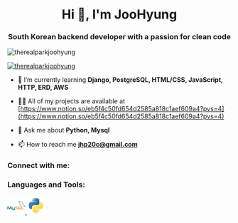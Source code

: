 <h1 align="center">Hi 👋, I'm JooHyung</h1>
<h3 align="center">South Korean backend developer with a passion for clean code</h3>

<p align="left"> <img src="https://komarev.com/ghpvc/?username=therealparkjoohyung&label=Profile%20views&color=0e75b6&style=flat" alt="therealparkjoohyung" /> </p>

<p align="left"> <a href="https://github.com/ryo-ma/github-profile-trophy"><img src="https://github-profile-trophy.vercel.app/?username=therealparkjoohyung" alt="therealparkjoohyung" /></a> </p>

- 🌱 I’m currently learning **Django, PostgreSQL, HTML/CSS, JavaScript, HTTP, ERD, AWS**

- 👨‍💻 All of my projects are available at [https://www.notion.so/eb5f4c50fd654d2585a818c1aef609a4?pvs=4](https://www.notion.so/eb5f4c50fd654d2585a818c1aef609a4?pvs=4)

- 💬 Ask me about **Python, Mysql**

- 📫 How to reach me **jhp20c@gmail.com**

<h3 align="left">Connect with me:</h3>
<p align="left">
</p>

<h3 align="left">Languages and Tools:</h3>
<p align="left"> <a href="https://www.mysql.com/" target="_blank" rel="noreferrer"> <img src="https://raw.githubusercontent.com/devicons/devicon/master/icons/mysql/mysql-original-wordmark.svg" alt="mysql" width="40" height="40"/> </a> <a href="https://www.python.org" target="_blank" rel="noreferrer"> <img src="https://raw.githubusercontent.com/devicons/devicon/master/icons/python/python-original.svg" alt="python" width="40" height="40"/> </a> </p>

